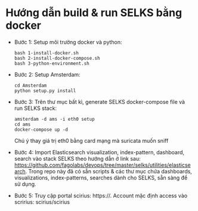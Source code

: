 # Hướng dẫn build & run SELKS bằng docker
- Bước 1: Setup môi trường docker và python:

  ```
  bash 1-install-docker.sh
  bash 2-install-docker-compose.sh
  bash 3-python-environment.sh
  ```

- Bước 2: Setup Amsterdam:

  ```
  cd Amsterdam
  python setup.py install
  ```

- Bước 3: Trên thư mục bất kì, generate SELKS docker-compose file và run SELKS stack:

  ```
  amsterdam -d ams -i eth0 setup
  cd ams
  docker-compose up -d
  ```

  Chú ý thay giá trị eth0 bằng card mạng mà suricata muốn sniff

- Bước 4: Import Elasticsearch visualization, index-pattern, dashboard, search vào stack SELKS theo hướng dẫn ở link sau: https://github.com/fagolabs/devops/tree/master/selks/utilities/elasticsearch. Trong repo này đã có sẵn scripts & các thư mục chứa dashboards, visualizations, index-patterns, searches dành cho SELKS, sẵn sàng để sử dụng.

- Bước 5: Truy cập portal scirius: https://<host ip>. Account mặc định access vào scririus: scirius/scirius
